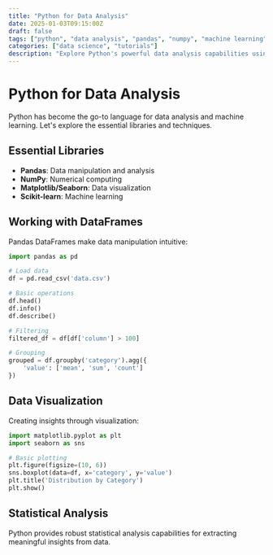 ```yaml
---
title: "Python for Data Analysis"
date: 2025-01-03T09:15:00Z
draft: false
tags: ["python", "data analysis", "pandas", "numpy", "machine learning"]
categories: ["data science", "tutorials"]
description: "Explore Python's powerful data analysis capabilities using pandas, numpy, and visualization libraries."
---
```


# Python for Data Analysis

Python has become the go-to language for data analysis and machine learning. Let's explore the essential libraries and techniques.

## Essential Libraries

- **Pandas**: Data manipulation and analysis
- **NumPy**: Numerical computing
- **Matplotlib/Seaborn**: Data visualization
- **Scikit-learn**: Machine learning

## Working with DataFrames

Pandas DataFrames make data manipulation intuitive:

```python
import pandas as pd

# Load data
df = pd.read_csv('data.csv')

# Basic operations
df.head()
df.info()
df.describe()

# Filtering
filtered_df = df[df['column'] > 100]

# Grouping
grouped = df.groupby('category').agg({
    'value': ['mean', 'sum', 'count']
})
```

## Data Visualization

Creating insights through visualization:

```python
import matplotlib.pyplot as plt
import seaborn as sns

# Basic plotting
plt.figure(figsize=(10, 6))
sns.boxplot(data=df, x='category', y='value')
plt.title('Distribution by Category')
plt.show()
```

## Statistical Analysis

Python provides robust statistical analysis capabilities for extracting meaningful insights from data.